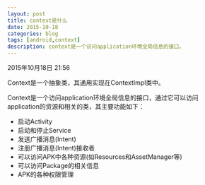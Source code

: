 ```yaml
---
layout: post
title: context是什么
date: 2015-10-18
categories: blog
tags: [android,context]
description: context是一个访问application环境全局信息的接口。
---
```



2015年10月18日 21:56

Context是一个抽象类，其通用实现在ContextImpl类中。

Context是一个访问application环境全局信息的接口，通过它可以访问application的资源和相关的类，其主要功能如下：

- 启动Activity
- 启动和停止Service
- 发送广播消息(Intent)
- 注册广播消息(Intent)接收者
- 可以访问APK中各种资源(如Resources和AssetManager等)
- 可以访问Package的相关信息
- APK的各种权限管理